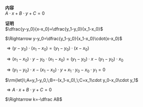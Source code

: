 **内容**  
$A\cdot x+B\cdot  y+C=0$  
  
**证明**  
$\dfrac{y-y_0}{x-x_0}=\dfrac{y_1-y_0}{x_1-x_0}$  
  
$\Rightarrow y-y_0=\dfrac{y_1-y_0}{x_1-x_0}\cdot(x-x_0)$  
  
$\Rightarrow (y-y_0)\cdot(x_1-x_0)=(y_1-y_0)\cdot(x-x_0)$  
  
$\Rightarrow(x_1-x_0)\cdot y-y_0\cdot(x_1-x_0)=(y_1-y_0)\cdot x-(y_1-y_0)\cdot x_0$  
  
$\Rightarrow(y_1-y_0)\cdot x-(x_1-x_0)\cdot y+x_1\cdot y_0-x_0\cdot y_1=0$  
  
$\rm{let}\;A=y_1-y_0,\;B=-(x_1-x_0),\;C=x_1\cdot y_0-x_0\cdot y_1$  
  
$\Rightarrow A\cdot x+B\cdot  y+C=0$  
  
$\Rightarrow k=-\dfrac AB$  
